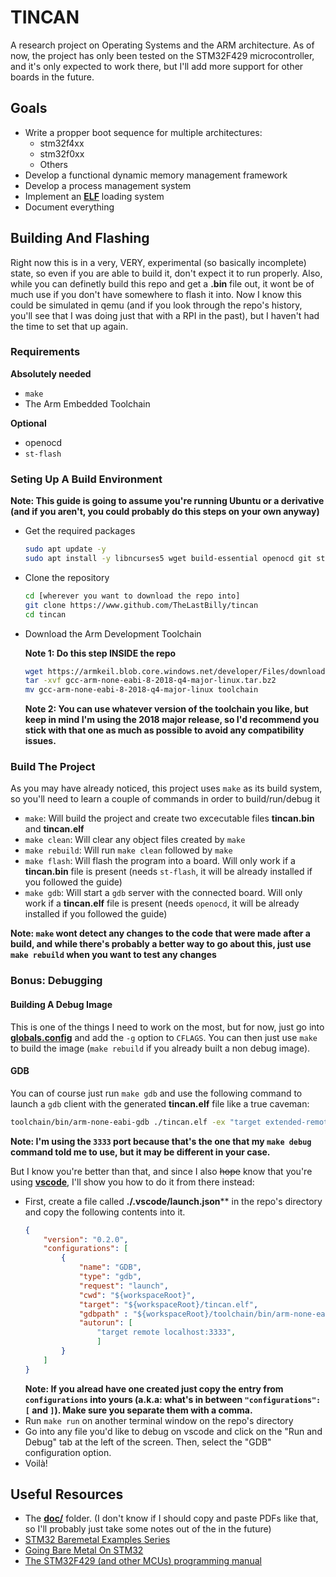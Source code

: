 # TINCAN
A research project on Operating Systems and the ARM architecture. As of now, the project has only been tested on the STM32F429 microcontroller, and it's only expected to work there, but I'll add more support for other boards in the future.

## Goals
- Write a propper boot sequence for multiple architectures:
    - stm32f4xx
    - stm32f0xx
    - Others
- Develop a functional dynamic memory management framework
- Develop a process management system
- Implement an [**ELF**](https://en.wikipedia.org/wiki/Executable_and_Linkable_Format) loading system
- Document everything

## Building And Flashing
Right now this is in a very, VERY, experimental (so basically incomplete) state, so even if you are able to build it, don't expect it to run properly. Also, while you can definetly build this repo and get a **.bin** file out, it wont be of much use if you don't have somewhere to flash it into. Now I know this could be simulated in qemu (and if you look through the repo's history, you'll see that I was doing just that with a RPI in the past), but I haven't had the time to set that up again.

### Requirements
**Absolutely needed**
- `make`
- The Arm Embedded Toolchain

**Optional**
- openocd
- `st-flash`

### Seting Up A Build Environment
**Note: This guide is going to assume you're running Ubuntu or a derivative (and if you aren't, you could probably do this steps on your own anyway)**
- Get the required packages
    ```bash
    sudo apt update -y
    sudo apt install -y libncurses5 wget build-essential openocd git stlink-tools
    ```
- Clone the repository
    ```bash
    cd [wherever you want to download the repo into]
    git clone https://www.github.com/TheLastBilly/tincan
    cd tincan
    ```
- Download the Arm Development Toolchain

    **Note 1: Do this step INSIDE the repo**
    ```bash
    wget https://armkeil.blob.core.windows.net/developer/Files/downloads/gnu-rm/8-2018q4/gcc-arm-none-eabi-8-2018-q4-major-linux.tar.bz2
    tar -xvf gcc-arm-none-eabi-8-2018-q4-major-linux.tar.bz2
    mv gcc-arm-none-eabi-8-2018-q4-major-linux toolchain
    ```
    **Note 2: You can use whatever version of the toolchain you like, but keep in mind I'm using the 2018 major release, so I'd recommend you stick with that one as much as possible to avoid any compatibility issues.**

### Build The Project
As you may have already noticed, this project uses `make` as its build system, so you'll need to learn a couple of commands in order to build/run/debug it
- `make`: Will build the project and create two excecutable files **tincan.bin** and **tincan.elf**
- `make clean`: Will clear any object files created by `make`
- `make rebuild`: Will run `make clean` followed by `make`
- `make flash`: Will flash the program into a board. Will only work if a **tincan.bin** file is present (needs `st-flash`, it will be already installed if you followed the guide)
- `make gdb`: Will start a `gdb` server with the connected board. Will only work if a **tincan.elf** file is present (needs `openocd`, it will be already installed if you followed the guide)

**Note: `make` wont detect any changes to the code that were made after a build, and while there's probably a better way to go about this, just use `make rebuild` when you want to test any changes**
### Bonus: Debugging
#### Building A Debug Image
This is one of the things I need to work on the most, but for now, just go into [**globals.config**](./globals.config) and add the `-g` option to `CFLAGS`. You can then just use `make` to build the image (`make rebuild` if you already built a non debug image).
#### GDB
You can of course just run `make gdb` and use the following command to launch a `gdb` client with the generated **tincan.elf** file like a true caveman:
```bash
toolchain/bin/arm-none-eabi-gdb ./tincan.elf -ex "target extended-remote localhost:3333"
```

**Note: I'm using the `3333` port because that's the one that my `make debug` command told me to use, but it may be different in your case.**

But I know you're better than that, and since I also ~~hope~~ know that you're using [**vscode**](https://code.visualstudio.com/), I'll show you how to do it from there instead:

- First, create a file called **./.vscode/launch.json**** in the repo's directory and copy the following contents into it.
    ```json
    {
        "version": "0.2.0",
        "configurations": [
            {
                "name": "GDB",
                "type": "gdb",
                "request": "launch",
                "cwd": "${workspaceRoot}",
                "target": "${workspaceRoot}/tincan.elf",
                "gdbpath" : "${workspaceRoot}/toolchain/bin/arm-none-eabi-gdb",
                "autorun": [
                    "target remote localhost:3333",
                    ]
            }
        ]
    }
    ```
    **Note: If you alread have one created just copy the entry from `configurations` into yours (a.k.a: what's in between `"configurations": [` and `]`). Make sure you separate them with a comma.**
- Run `make run` on another terminal window on the repo's directory
- Go into any file you'd like to debug on vscode and click on the "Run and Debug" tab at the left of the screen. Then, select the "GDB" configuration option.
- Voilà!

## Useful Resources
- The [**doc/**]("docs/") folder. (I don't know if I should copy and paste PDFs like that, so I'll probably just take some notes out of the in the future)
- [STM32 Baremetal Examples Series](https://vivonomicon.com/category/stm32_baremetal_examples/)
- [Going Bare Metal On STM32](https://karooza.net/going-bare-metal-on-stm32)
- [The STM32F429 (and other MCUs) programming manual](https://www.st.com/resource/en/reference_manual/dm00031020-stm32f405-415-stm32f407-417-stm32f427-437-and-stm32f429-439-advanced-arm-based-32-bit-mcus-stmicroelectronics.pdf)